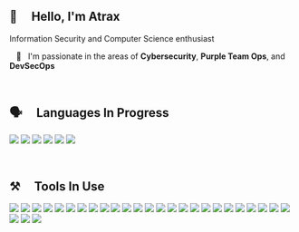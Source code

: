 ## 👋  &nbsp;&nbsp;&nbsp; Hello, I'm Atrax

Information Security and Computer Science enthusiast

&nbsp;&nbsp; 🌱 &nbsp; I'm passionate in the areas of **Cybersecurity**, **Purple Team Ops**, and **DevSecOps**


<br/>

<!-- ## GitHub stats :chart_with_upwards_trend: -->
<!-- https://github.com/anuraghazra/github-readme-stats -->
<!-- [![Top Langs](https://github-readme-stats.vercel.app/api/top-langs/?username=ernestang98&langs_count=3)](https://github.com/anuraghazra/github-readme-stats) -->
<!-- ![Anurag's GitHub stats](https://github-readme-stats.vercel.app/api?username=ernestang98&show_icons=true) -->
<!-- [![Top Langs](https://github-readme-stats.vercel.app/api/top-langs/?username=ernestang98&layout=compact)](https://github.com/anuraghazra/github-readme-stats) -->
<!-- ![Anurag's GitHub stats](https://github-readme-stats.vercel.app/api?username=ernestang98&hide=contribs&show_icons=true) -->

## 🗣️ &nbsp;&nbsp;&nbsp; Languages In Progress

![](https://img.icons8.com/color/64/python--v1.png) 
![](https://img.icons8.com/color/64/c-programming.png)
![](https://img.icons8.com/color/64/java-coffee-cup-logo--v1.png) 
![](https://img.icons8.com/color/64/html-5--v1.png)
![](https://img.icons8.com/color/64/javascript--v1.png)
![](https://cdn4.iconfinder.com/data/icons/logos-3/568/php-logo-64.png)

<br/>

## ⚒️ &nbsp;&nbsp;&nbsp; Tools In Use

![](https://img.icons8.com/fluency/64/node-js.png)
![](https://github.com/atraxsrc/bots/blob/main/icons8-kali-linux-100.png)
![](https://cdn4.iconfinder.com/data/icons/logos-brands-5/24/flask-64.png)
![](https://cdn0.iconfinder.com/data/icons/logos-brands-in-colors/128/react_color-64.png)
![](https://img.icons8.com/color/64/redux.png)
![](https://cdn.icon-icons.com/icons2/2148/PNG/64/nextjs_icon_132160.png)
![](https://cdn4.iconfinder.com/data/icons/logos-and-brands/512/21_Angular_logo_logos-64.png)
![](https://img.icons8.com/color/64/vue-js.png)
![](https://cdn.icon-icons.com/icons2/2699/PNG/64/nuxtjs_logo_icon_170906.png)
![](https://img.icons8.com/color/64/android-studio--v3.png)
![](https://img.icons8.com/color/64/flutter.png)
![](https://cdn.icon-icons.com/icons2/2415/PNG/64/ionic_original_logo_icon_146462.png)
![](https://img.icons8.com/color/64/tensorflow.png)
![](https://cdn.icon-icons.com/icons2/2699/PNG/64/pytorch_logo_icon_170820.png)
![](https://cdn.icon-icons.com/icons2/2699/PNG/64/opencv_logo_icon_170887.png)
![](https://cdn1.iconfinder.com/data/icons/logotypes/32/github-64.png)
![](https://cdn.icon-icons.com/icons2/2415/PNG/64/docker_plain_logo_icon_146554.png)
![](https://github.com/atraxsrc/bots/blob/main/icons8-debian-48.png)
![](https://cdn.icon-icons.com/icons2/1159/PNG/64/linux_81610.png)
![](https://github.com/atraxsrc/bots/blob/main/icons8-debian-100.png)
![](https://img.icons8.com/color/64/kali-linux.png)
![](https://img.icons8.com/plasticine/64/bash.png)
![](https://img.icons8.com/color/64/powershell.png)
![](https://img.icons8.com/fluency/64/unity.png)
![](https://cdn.icon-icons.com/icons2/2699/PNG/64/sqlite_logo_icon_169724.png)
![](https://img.icons8.com/color/64/mysql-logo.png)
![](https://img.icons8.com/color/64/mongodb.png)
![](https://cdn.icon-icons.com/icons2/2415/PNG/64/redis_original_logo_icon_146368.png)



<br/>



